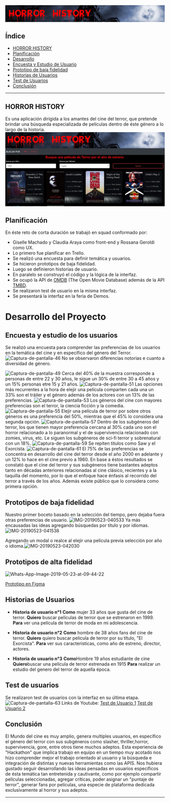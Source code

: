 <img src="./img/header.png" alt="Captura-de-pantalla-46" border="0">

## Índice

 * [HORROR HISTORY](#HISTORIA-DEL-TERROR)
 * [Planificación](#Planificación)
 * [Desarrollo](#Desarrollo)
 * [Encuesta y Estudio de Usuario](#encuesta-y)
 * [Prototipo de baja fidelidad](#prototipo)
 * [Historias de Usuarios](#historias-usuario)
 * [Test de Usuarios](#Test-usuario)
 * [Conclusión](#Conclusión)

 ***

 ## HORROR HISTORY
 Es una aplicación dirigida a los amantes del cine del terror, que pretende brindar una búsqueda especializada de películas dentro de éste género a lo largo de la historia.
 ![home](img/home.jpg) 


 ## Planificación 
 En éste reto de corta duración se trabajó en squad conformado por:
 * Giselle Machado y Claudia Araya como front-end y Rossana Geroldi como UX.
 * Lo primero fue planificar en Trello.
 * Se realizó una encuesta para definir temática y usuarios.
 * Se hicieron prototipos de baja fidelidad.
 * Luego se definieron historias de usuario.
 * En paralelo se  construyó el código y la lógica de la interfaz.
 * Se ocupó la API de [OMDB](http://www.omdbapi.com/) (The Open Movie Database) además de la API [TMBD](https://www.themoviedb.org/).
 * Se realizaron test de usuario en la misma interfaz.
 * Se presentará la interfaz en la feria de Demos.

 # Desarrollo del Proyecto
 ## Encuesta y estudio de los usuarios

Se realizó una encuesta para comprender las preferencias de los usuarios en la temática del cine y en específico del género del Terror.
<img src="https://i.ibb.co/VHxbnzd/Captura-de-pantalla-46.png" alt="Captura-de-pantalla-46" border="0">
No se observaron diferencias notorias e cuanto a diversidad de género.

<img src="https://i.ibb.co/M1R6qKm/Captura-de-pantalla-49.png" alt="Captura-de-pantalla-49" border="0">
Cerca del 40% de la muestra corresponde a personas de entre 22 y 30 años, le sigue un 30% de entre 30 a 45 años y un 15% personas etre 15 y 21 años.

<img src="https://i.ibb.co/hZwRykc/Captura-de-pantalla-51.png" alt="Captura-de-pantalla-51" border="0">
Las opciones más recurrentes a la hora de elejir una película comparten cada una un 33% son el tráiler y el género además de los actores con un 13% de las preferencias.

<img src="https://i.ibb.co/5jHXM9C/Captura-de-pantalla-53.png" alt="Captura-de-pantalla-53" border="0">
Los géneros del cine con mayores preferencias son el terror, la ciencia ficción y la comedia.

<img src="https://i.ibb.co/XzXSGRt/Captura-de-pantalla-55.png" alt="Captura-de-pantalla-55" border="0">
Elejir una película de terror por sobre otros géneros es una preferencia del 50%, mientras que el 45% lo considera una segunda opción.

<img src="https://i.ibb.co/3SQJsMb/Captura-de-pantalla-57.png" alt="Captura-de-pantalla-57" border="0">
Dentro de los subgéneros del terror, los que tienen mayor preferencia cercana al 30% cada uno son el horror relacionado a lo paranormal y el de supervivencia relacionado con zomies, virus, etc. Le siguen los subgéneros de sci-fi terror y sobrenatural con un 18%.


<img src="https://i.ibb.co/pPFHB7z/Captura-de-pantalla-59.png" alt="Captura-de-pantalla-59" border="0">
Se repiten titulos como Saw y el Exorcista.

<img src="https://i.ibb.co/D78ccyp/Captura-de-pantalla-61.png" alt="Captura-de-pantalla-61" border="0">
El 75% de las preferencias se concentra en desarrollo del cine del terror desde el año 2000 en adelante y un 12% lo hace en el cine previo a 1960.
En base a éstos resultados se constató que el cine del terror y sus subgéneros tiene bastantes adeptos tanto en décadas anteriores relacionadas al cine clásico, recientes y a la taquilla del momento, por lo que el enfoque hace énfasis al recorrido del terror a través de los años. Además existe público que lo considera como primera opción.

## Prototipos de baja fidelidad
Nuestro primer boceto basado en la selección del tiempo, pero dejaba fuera otras preferencias de usuario.
<img src="https://i.ibb.co/QpJt2gG/IMG-20190523-040533.jpg" alt="IMG-20190523-040533" border="0">
Ya más encausadas las ideas agregando búsquedas por título y por idiomas.
<img src="https://i.ibb.co/1JwV9gL/IMG-20190523-041538.jpg" alt="IMG-20190523-041538" border="0">

Agregando un modal o realce al elejir una película previa selección por año o idioma.<img src="https://i.ibb.co/WW4tJGJ/IMG-20190523-042030.jpg" alt="IMG-20190523-042030" border="0">

## Prototipos de alta fidelidad
<img src="https://i.ibb.co/sCYZH7K/Whats-App-Image-2019-05-23-at-09-44-22.jpg" alt="Whats-App-Image-2019-05-23-at-09-44-22" border="0">

[Prototipo en Figma](https://www.figma.com/proto/RbnRndq7kTJJ3upzwXmAnPQq/Untitled?node-id=0%3A1&scaling=min-zoom&redirected=1)

## Historias de Usuarios
 *  **Historia de usuario n°1**
 **Como** mujer 33 años que gusta del cine de terror.
 **Quiero** buscar películas de terror que se estrenaron en 1999.
 **Para** ver una película de terror de moda en mi adolescencia.

* **Historia de usuario n°2**
 **Como** hombre de 38 años fans del cine de terror.
 **Quiero** quiero buscar pelicula de terror por su título, "El Exorcista".
 **Para** ver sus características, como año de estreno, director, actores.

 * **Historia de usuario n°3**
 **Como**Hombre 19 años estudiante de cine
 **Quiero**buscar una película de terror estrenada en 1915
 **Para** realizar un estudio del genero del terror de aquella época.

 ## Test de usuarios ##
 Se realizaron test de usuarios con la interfaz en su última etapa.
 <img src="https://i.ibb.co/44GCXHx/Captura-de-pantalla-63.png" alt="Captura-de-pantalla-63" border="0">
 Links de Youtube:
 [Test de Usuario 1](https://youtu.be/E6Z9ih2sy2c)
[Test de Usuario 2](https://youtu.be/xoTwuWU2e4o) 

 ## Conclusión ##
 El Mundo del cine es muy amplio, genera multiples usuarios, en específico el género del terror con sus subgéneros como slasher, thriller,horror, supervivencia, gore, entre otros tiene muchos adeptos.
 Esta experiencia de "Hackathon" que implica trabajo en equipo en un tiempo muy acotado nos hizo comprender mejor el trabajo orientado al usuario y la búsqueda e integración de distintas y nuevas herramientas como las APIS.
 Nos hubiera gustado seguir desarrollando las ideas pensadas en usuarios específicos de ésta temática tan entretenida y cautivante, como por ejemplo compartir películas seleccionadas, agregar críticas, poder asignar un "puntaje de terror", generar fans por películas, una especie de plataforma dedicada exclusivamente al horror y sus adeptos. 
 ***




 




